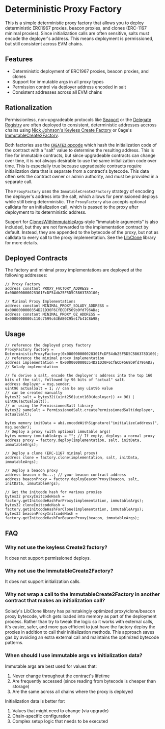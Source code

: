 # Deterministic Proxy Factory

This is a simple deterministic proxy factory that allows you to deploy deterministic ERC1967 proxies, beacon proxies, and clones (ERC-1167 minimal proxies). Since initialization calls are often sensitive, salts must encode the deployer's address. This means deployment is permissioned, but still consistent across EVM chains.

## Features

-   Deterministic deployment of ERC1967 proxies, beacon proxies, and clones
-   Support for immutable args in all proxy types
-   Permission control via deployer address encoded in salt
-   Consistent addresses across all EVM chains

## Rationalization

Permissionless, non-upgradeable protocols like [Seaport](https://etherscan.io/address/0x0000000000000068f116a894984e2db1123eb395#code) or the [Delegate Registry](https://etherscan.io/address/0x00000000000000447e69651d841bd8d104bed493) are often deployed to consistent, deterministic addresses accross chains using [Nick Johnson's Keyless Create Factory](https://etherscan.io/address/0x4e59b44847b379578588920ca78fbf26c0b4956c#code) or 0age's [ImmutableCreate2Factory](https://etherscan.io/address/0x0000000000ffe8b47b3e2130213b802212439497#code).

Both factories use the [`CREATE2` opcode](https://www.evm.codes/?fork=cancun#f5) which hash the initialization code of the contract with a "salt" value to determine the resulting address. This is fine for immutable contracts, but since upgradeable contracts can change over time, it is not always desirable to use the same initialization code over time. This is especially true because upgradeable contracts require initialization data that is separate from a contract's bytecode. This data often sets the contract owner or admin authority, and must be provided in a separate call.

The `ProxyFactory` uses the `ImmutableCreate2Factory` strategy of encoding the deployer's address into the salt, which allows for permissioned deploys while still being deterministic. The `ProxyFactory` also accepts optional calldata for an initialization call, which is passed to the proxy after deployment to its deterministic address.

Support for [ClonesWithImmutableArgs](https://github.com/wighawag/clones-with-immutable-args)-style "immutable arguments" is also included, but they are not forwarded to the implementation contract by default. Instead, they are appended to the bytecode of the proxy, but not as calldata to every call to the proxy implementation. See the [LibClone](https://github.com/vectorized/solady/blob/main/src/utils/LibClone.sol) library for more details.

## Deployed Contracts

The factory and minimal proxy implementations are deployed at the following addresses:

```solidity
// Proxy Factory
address constant PROXY_FACTORY_ADDRESS = 0x000000000028301FcDF54db25F5D5C586378D100;

// Minimal Proxy Implementations
address constant MINIMAL_PROXY_SOLADY_ADDRESS = 0x0000000000354D21D30F6CfECDF569b9fd796ADa;
address constant MINIMAL_PROXY_OZ_ADDRESS = 0x0000000000c110c7599c63EAE0C95e17b41CBb9B;
```

## Usage

```solidity
// reference the deployed proxy factory
ProxyFactory factory = DeterministicProxyFactory(0x000000000028301FcDF54db25F5D5C586378D100);
// reference the minimal proxy implementation
address implementation = 0x0000000000354D21D30F6CfECDF569b9fd796ADa; // Solady implementation

// To derive a salt, encode the deployer's address into the top 160 bits of the salt, followed by 96 bits of "actual" salt.
address deployer = msg.sender;
uint96 actualSalt = 1; // can be any uint96 value
// can be created manually
bytes32 salt = bytes32((uint256(uint160(deployer)) << 96) | uint96(actualSalt));
// or using the PermissionedSalt library
bytes32 sameSalt = PermissionedSalt.createPermissionedSalt(deployer, actualSalt);

bytes memory initData = abi.encodeWithSignature("initialize(address)", msg.sender);
// Deploy a proxy (with optional immutable args)
bytes memory immutableArgs = ""; // If empty, deploys a normal proxy
address proxy = factory.deploy(implementation, salt, initData, immutableArgs);

// Deploy a clone (ERC-1167 minimal proxy)
address clone = factory.clone(implementation, salt, initData, immutableArgs);

// Deploy a beacon proxy
address beacon = 0x...; // your beacon contract address
address beaconProxy = factory.deployBeaconProxy(beacon, salt, initData, immutableArgs);

// Get the initcode hash for various proxies
bytes32 proxyInitcodeHash = factory.getInitcodeHashForProxy(implementation, immutableArgs);
bytes32 cloneInitcodeHash = factory.getInitcodeHashForClone(implementation, immutableArgs);
bytes32 beaconProxyInitcodeHash = factory.getInitcodeHashForBeaconProxy(beacon, immutableArgs);
```

## FAQ

### Why not use the keyless Create2 factory?

It does not support permissioned deploys.

### Why not use the ImmutableCreate2Factory?

It does not support initialization calls.

### Why not wrap a call to the ImmutableCreate2Factory in another contract that makes an initialization call?

Solady's LibClone library has painstakingly optimized proxy/clone/beacon proxy bytecode, which gets loaded into memory as part of the deployment process. Rather than try to tweak the logic so it works with external calls, it's easier, safer, and more gas efficient to just have the factory deploy the proxies in addition to call their initialization methods. This approach saves gas by avoiding an extra external call and maintains the optimized bytecode patterns.

### When should I use immutable args vs initialization data?

Immutable args are best used for values that:

1. Never change throughout the contract's lifetime
2. Are frequently accessed (since reading from bytecode is cheaper than storage)
3. Are the same across all chains where the proxy is deployed

Initialization data is better for:

1. Values that might need to change (via upgrade)
2. Chain-specific configuration
3. Complex setup logic that needs to be executed
